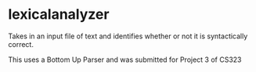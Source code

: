 # lexicalanalyzer
Takes in an input file of text and identifies whether or not it is syntactically correct.

This uses a Bottom Up Parser and was submitted for Project 3 of CS323

